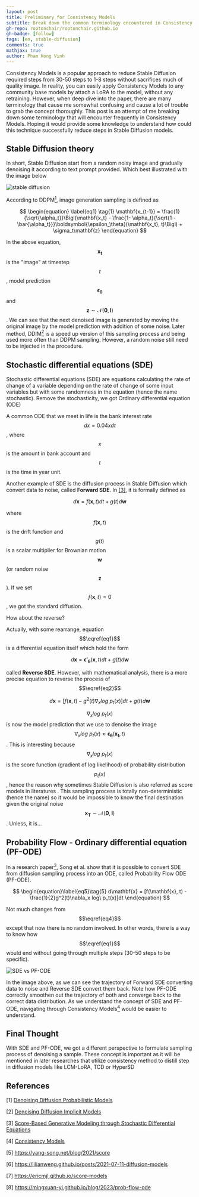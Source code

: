 ```yaml
---
layout: post
title: Preliminary for Consistency Models
subtitle: Break down the common terminology encountered in Consistency Models
gh-repo: rootonchair/rootonchair.github.io
gh-badge: [follow]
tags: [en, stable-diffusion]
comments: true
mathjax: true
author: Pham Hong Vinh
---
```


Consistency Models is a popular approach to reduce Stable Diffusion required steps from 30-50 steps to 1-8 steps without sacrifices much of quality image. In reality, you can easily apply Consistency Models to any community base models by attach a LoRA to the model, without any retraining. However, when deep dive into the paper, there are many terminology that cause me somewhat confusing and cause a lot of trouble to grab the concept thoroughly. 
This post is an attempt of me breaking down some terminology that will encounter frequently in Consistency Models. Hoping it would provide some knowledge to understand how could this technique successfully reduce steps in Stable Diffusion models.


## Stable Diffusion theory

In short, Stable Diffusion start from a random noisy image and gradually denoising it according to text prompt provided. Which best illustrated with the image below

![stable diffusion](https://i.imgur.com/2uC8rYJ.png)

According to DDPM[<sup>1</sup>](#1), image generation sampling is defined as

$$
\begin{equation} \label{eq1} \tag{1}
\mathbf{x_{t-1}} = \frac{1}{\sqrt{\alpha_t}}\Bigl(\mathbf{x_t} - \frac{1- \alpha_t}{\sqrt{1 -\bar{\alpha_t}}}\boldsymbol{\epsilon_\theta}(\mathbf{x_t}, t)\Bigl) + \sigma_t\mathbf{z} 
\end{equation}
$$

In the above equation, $$\mathbf{x_t}$$ is the "image" at timestep $$t$$, model prediction $$\boldsymbol{\epsilon_\theta}$$ and $$\mathbf{z}\sim \mathcal{N}(\mathbf{0},\,\mathbf{I})$$. We can see that the next denoised image is generated by moving the original image by the model prediction with addition of some noise. Later method, DDIM[<sup>2</sup>](#2) is a speed up version of this sampling process and being used more often than DDPM sampling. However, a random noise still need to be injected in the procedure.


## Stochastic differential equations (SDE)

Stochastic differential equations (SDE) are equations calculating the rate of change of a variable depending on the rate of change of some input variables but with some randomness in the equation (hence the name stochastic). Remove the stochasticity, we got Ordinary differential equation (ODE)

A common ODE that we meet in life is the bank interest rate $$dx = 0.04xdt$$, where $$x$$ is the amount in bank account and $$t$$ is the time in year unit.

Another example of SDE is the diffusion process in Stable Diffusion which convert data to noise, called **Forward SDE**. In [[3]](#3), it is formally defined as

$$
\begin{equation}\label{eq2}\tag{2}
d\mathbf{x} = f(\mathbf{x}, t)dt + g(t)d\mathbf{w}
\end{equation}
$$

where $$f(\mathbf{x}, t)$$ is the drift function and $$g(t)$$ is a scalar multiplier for Brownian motion $$\mathbf{w}$$ (or random noise $$\mathbf{z}$$). If we set $$f(\mathbf{x}, t)=0$$, we got the standard diffusion.

How about the reverse?

Actually, with some rearrange, equation $$\eqref{eq1}$$ is a differential equation itself which hold the form

$$
\begin{equation}\label{eq3}\tag{3}
d\mathbf{x} = \boldsymbol{\epsilon'_\theta}(\mathbf{x}, t)dt + g(t)d\mathbf{w}
\end{equation}
$$

called **Reverse SDE**. However, with mathematical analysis, there is a more precise equation to reverse the process of $$\eqref{eq2}$$

$$
\begin{equation}\label{eq4}\tag{4}
d\mathbf{x} = [f(\mathbf{x}, t) - g^2(t)\nabla_x log\ p_t(x)]dt + g(t)d\mathbf{w}
\end{equation}
$$

$$\nabla_x log\ p_t(x)$$ is now the model prediction that we use to denoise the image $$\nabla_x log\ p_t(x) \approx \boldsymbol{\epsilon_\theta}(\mathbf{x_t}, t)$$. This is interesting because $$\nabla_x log\ p_t(x)$$ is the score function (gradient of log likelihood) of probability distribution $$p_t(x)$$, hence the reason why sometimes Stable Diffusion is also referred as score models in literatures . 
This sampling process is totally non-deterministic (hence the name) so it would be impossible to know the final destination given the original noise $$\mathbf{x_T} \sim \mathcal{N}(\mathbf{0}, \mathbf{I})$$. Unless, it is...


## Probability Flow - Ordinary differential equation (PF-ODE)

In a research paper[<sup>3</sup>](#3), Song et al. show that it is possible to convert SDE from diffusion sampling process into an ODE, called Probability Flow ODE (PF-ODE). 

$$
\begin{equation}\label{eq5}\tag{5}
d\mathbf{x} = [f(\mathbf{x}, t) - \frac{1}{2}g^2(t)\nabla_x log\ p_t(x)]dt
\end{equation}
$$

Not much changes from $$\eqref{eq4}$$ except that now there is no random involved. In other words, there is a way to know how $$\eqref{eq1}$$ would end without going through multiple steps (30-50 steps to be specific).

![SDE vs PF-ODE](https://yang-song.net/assets/img/score/teaser.jpg)

In the image above, as we can see the trajectory of Forward SDE converting data to noise and Reverse SDE convert them back. Note how PF-ODE correctly smoothen out the trajectory of both and converge back to the correct data distribution. As we understand the concept of SDE and PF-ODE, navigating through Consistency Models[<sup>4</sup>](#4) would be easier to understand.

## Final Thought

With SDE and PF-ODE, we got a different perspective to formulate sampling process of denoising a sample. These concept is important as it will be mentioned in later researches that utilize consistency method to distill step in diffusion models like LCM-LoRA, TCD or HyperSD

## References
<a id="1">[1]</a> [Denoising Diffusion Probabilistic Models](https://arxiv.org/abs/2006.11239)

<a id="2">[2]</a> [Denoising Diffusion Implicit Models](https://arxiv.org/abs/2010.02502)

<a id="3">[3]</a> [Score-Based Generative Modeling through Stochastic Differential Equations](https://arxiv.org/abs/2011.13456)

<a id="4">[4]</a> [Consistency Models](https://arxiv.org/abs/2303.01469)

<a id="5">[5]</a> <https://yang-song.net/blog/2021/score>

<a id="6">[6]</a> <https://lilianweng.github.io/posts/2021-07-11-diffusion-models>

<a id="7">[7]</a> <https://ericmjl.github.io/score-models>

<a id="8">[8]</a> <https://mingxuan-yi.github.io/blog/2023/prob-flow-ode>
